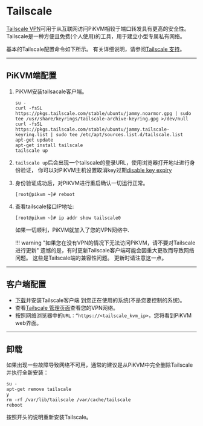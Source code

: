 # Tailscale

[Tailscale VPN](https://tailscale.com/)可用于从互联网访问PiKVM相较于端口转发具有更高的安全性。
Tailscale是一种方便且免费(个人使用)的工具，用于建立小型专属私有网络。

基本的Tailscale配置命令如下所示。
有关详细说明，请参阅[Tailscale 支持](https://tailscale.com/contact/support/)。

-----

## PiKVM端配置

1. PiKVM安装tailsacale客户端。

    ```shell
    su -
    curl -fsSL https://pkgs.tailscale.com/stable/ubuntu/jammy.noarmor.gpg | sudo tee /usr/share/keyrings/tailscale-archive-keyring.gpg >/dev/null
    curl -fsSL https://pkgs.tailscale.com/stable/ubuntu/jammy.tailscale-keyring.list | sudo tee /etc/apt/sources.list.d/tailscale.list
    apt-get update
    apt-get install tailscale
    tailscale up
    ```

2. `tailscale up`后会出现一个tailscale的登录URL，使用浏览器打开地址进行身份验证，
    你可以对PiKVM主机设置取消key过期[disable key expiry](https://tailscale.com/kb/)

3. 身份验证成功后，对PiKVM进行重启确认一切运行正常。

    ```console
    [root@pikvm ~]# reboot
    ```

4. 查看tailscale接口IP地址:

    ```console
    [root@pikvm ~]# ip addr show tailscale0
    ```

    如果一切顺利，PiKVM就加入了您的VPN网络中.

    !!! warning "如果您在没有VPN的情况下无法访问PiKVM，请不要对Tailscale进行更新"
        遗憾的是，有时更新Tailscale客户端可能会因重大更改而导致网络问题。
        这些是Tailscale端的兼容性问题。
        更新时请注意这一点。

-----

## 客户端配置

* [下载](https://tailscale.com/download)并安装Tailscale客户端
    到您正在使用的系统(不是您要控制的系统)。
* 查看[Tailscale 管理页面](https://login.tailscale.com/admin/machines)查看您的VPN网络。
* 按照网络浏览器中的`URL：“https://<tailscale_kvm_ip>`，您将看到PiKVM web界面。

-----

## 卸载

如果出现一些故障导致网络不可用，通常的建议是从PiKVM中完全删除Tailscale并执行全新安装：

```shell
su -
apt-get remove tailscale
y
rm -rf /var/lib/tailscale /var/cache/tailscale
reboot
```

按照开头的说明重新安装Tailscale。
